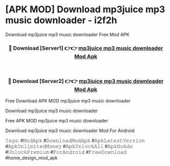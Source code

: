 # [APK MOD] Download  mp3juice mp3 music downloader - i2f2h
Download mp3juice mp3 music downloader Free Mod APK

<div align="center">
<h3>🔴 Download [Server1] 👉👉 <a href="https://apk-comot.site?title=mp3juice_mp3_music_downloader">mp3juice mp3 music downloader Mod Apk</a></h3><br>

<h3>🔴 Download [Server2] 👉👉 <a href="https://apk-comot.site?title=mp3juice_mp3_music_downloader">mp3juice mp3 music downloader Mod Apk</a></h3>
</div>


Free Download APK MOD mp3juice mp3 music downloader

Download mp3juice mp3 music downloader 

Free APK MOD mp3juice mp3 music downloader 

Download mp3juice mp3 music downloader Mod For Android

𝚃𝚊𝚐𝚜: #𝙼𝚘𝚍𝙰𝚙𝚔 #𝙳𝚘𝚠𝚗𝚕𝚘𝚊𝚍𝙼𝚘𝚍𝙰𝚙𝚔 #𝙰𝚙𝚔𝙻𝚊𝚝𝚎𝚜𝚝𝚅𝚎𝚛𝚜𝚒𝚘𝚗 #𝙰𝚙𝚔𝚄𝚗𝚕𝚒𝚖𝚒𝚝𝚎𝚍𝙼𝚘𝚗𝚎𝚢 #𝙰𝚙𝚔𝚄𝚗𝚕𝚘𝚌𝚔𝙰𝚕𝚕 #𝙰𝚙𝚔𝙽𝚘𝙰𝚍𝚜 #𝚄𝚗𝚕𝚘𝚌𝚔𝙿𝚛𝚎𝚖𝚒𝚞𝚖 #𝙵𝚘𝚛𝙰𝚗𝚍𝚛𝚘𝚒𝚍 #𝙵𝚛𝚎𝚎𝙳𝚘𝚠𝚗𝚕𝚘𝚊𝚍 #home_design_mod_apk